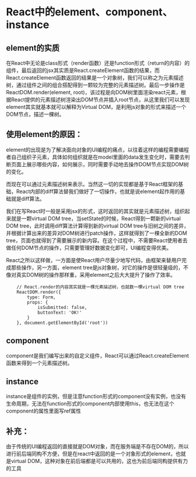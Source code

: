 # React中的element、component、instance

## element的实质

在React中无论是class形式（render函数）还是function形式（return的内容）的组件，最后返回的jsx其实质是React.createElement函数的结果，而React.createElement函数返回的结果是一个对象树，我们可以称之为元素描述树，通过组件之间的组合搭配得到一颗较为完整的元素描述树。最后一步操作是ReactDOM.render(element, root)，该过程是向DOM树里面渲染react元素，根据React提供的元素描述树渲染出DOM节点并插入root节点，从这里我们可以发现element其实就基本就可以解释为Virtual DOM，是利用js对象的形式来描述一个DOM节点，描述一棵树。

## 使用element的原因：

element的出现是为了解决面向对象的UI编程的痛点，以往着这样的编程需要编程者自己组织子元素，具体如何组织就是在model里面的data发生变化时，需要去判断页面上展示哪些内容，如何展示，同时需要手动地去操作DOM节点实现DOM树的变化。

而现在可以通过元素描述树来表示。当然这一切的实现都是基于React框架的基础，React内部的diff算法替我们做好了一切操作，也就是说element起作用的基础就是diff算法。

我们在写React时一般是采用jsx的形式，这时返回的其实就是元素描述树，组织起来就是一颗virtual DOM tree，当setState的时候，React得到一颗新的virtual DOM tree，此时调用diff算法计算得到新的virtual DOM tree与旧树之间的差异，并根据计算出来的差异对DOM树进行patch操作，这样就得到了一棵全新的DOM tree，页面也就得到了需要展示的新内容。在这个过程中，不需要React使用者去做任何DOM节点的操作，只需要管理好数据变化即可，UI编程变得优美。

React之所以这样做，一方面是使React用户尽量少地写代码，由框架来替用户完成那些操作，另一方面，element tree是js对象树，对它的操作是很轻量级的，不像对真实DOM树的操作那样重，采用element之后大大提升了操作了效率。

```
    // React.render的内容其实就是一棵元素描述树，也就数一棵virtual DOM tree
    ReactDOM.render({
        type: Form,
        props: {
            isSubmitted: false,
            buttonText: 'OK!'
        }
    }, document.getElementById('root'))
```

## component

component是我们编写出来的自定义组件，React可以通过React.createElement函数来得到一个元素描述树。

## instance

instance是组件的实例，但是注意function形式的component没有实例，也没有生命周期，无法在function形式的component内部使用this，也无法在这个component的属性里面写ref属性

## 补充：
由于传统的UI编程返回的直接就是DOM对象，而在服务端是不存在DOM的，所以进行前后端同构不方便，但是在react中返回的是一个对象形式的element，也就是virtual DOM，这种对象在前后端都是可以共用的，这也为前后端同构提供有力的工具

